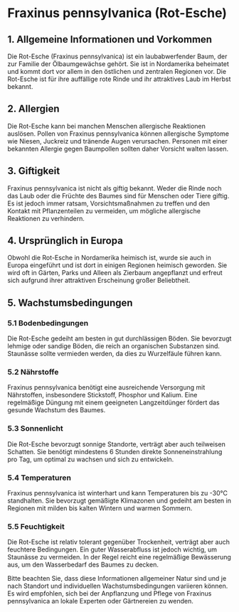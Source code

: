 # Fraxinus pennsylvanica (Rot-Esche)

## 1. Allgemeine Informationen und Vorkommen
Die Rot-Esche (Fraxinus pennsylvanica) ist ein laubabwerfender Baum, der zur Familie der Ölbaumgewächse gehört. Sie ist in Nordamerika beheimatet und kommt dort vor allem in den östlichen und zentralen Regionen vor. Die Rot-Esche ist für ihre auffällige rote Rinde und ihr attraktives Laub im Herbst bekannt.

## 2. Allergien
Die Rot-Esche kann bei manchen Menschen allergische Reaktionen auslösen. Pollen von Fraxinus pennsylvanica können allergische Symptome wie Niesen, Juckreiz und tränende Augen verursachen. Personen mit einer bekannten Allergie gegen Baumpollen sollten daher Vorsicht walten lassen.

## 3. Giftigkeit
Fraxinus pennsylvanica ist nicht als giftig bekannt. Weder die Rinde noch das Laub oder die Früchte des Baumes sind für Menschen oder Tiere giftig. Es ist jedoch immer ratsam, Vorsichtsmaßnahmen zu treffen und den Kontakt mit Pflanzenteilen zu vermeiden, um mögliche allergische Reaktionen zu verhindern.

## 4. Ursprünglich in Europa
Obwohl die Rot-Esche in Nordamerika heimisch ist, wurde sie auch in Europa eingeführt und ist dort in einigen Regionen heimisch geworden. Sie wird oft in Gärten, Parks und Alleen als Zierbaum angepflanzt und erfreut sich aufgrund ihrer attraktiven Erscheinung großer Beliebtheit.

## 5. Wachstumsbedingungen
### 5.1 Bodenbedingungen
Die Rot-Esche gedeiht am besten in gut durchlässigen Böden. Sie bevorzugt lehmige oder sandige Böden, die reich an organischen Substanzen sind. Staunässe sollte vermieden werden, da dies zu Wurzelfäule führen kann.

### 5.2 Nährstoffe
Fraxinus pennsylvanica benötigt eine ausreichende Versorgung mit Nährstoffen, insbesondere Stickstoff, Phosphor und Kalium. Eine regelmäßige Düngung mit einem geeigneten Langzeitdünger fördert das gesunde Wachstum des Baumes.

### 5.3 Sonnenlicht
Die Rot-Esche bevorzugt sonnige Standorte, verträgt aber auch teilweisen Schatten. Sie benötigt mindestens 6 Stunden direkte Sonneneinstrahlung pro Tag, um optimal zu wachsen und sich zu entwickeln.

### 5.4 Temperaturen
Fraxinus pennsylvanica ist winterhart und kann Temperaturen bis zu -30°C standhalten. Sie bevorzugt gemäßigte Klimazonen und gedeiht am besten in Regionen mit milden bis kalten Wintern und warmen Sommern.

### 5.5 Feuchtigkeit
Die Rot-Esche ist relativ tolerant gegenüber Trockenheit, verträgt aber auch feuchtere Bedingungen. Ein guter Wasserabfluss ist jedoch wichtig, um Staunässe zu vermeiden. In der Regel reicht eine regelmäßige Bewässerung aus, um den Wasserbedarf des Baumes zu decken.

Bitte beachten Sie, dass diese Informationen allgemeiner Natur sind und je nach Standort und individuellen Wachstumsbedingungen variieren können. Es wird empfohlen, sich bei der Anpflanzung und Pflege von Fraxinus pennsylvanica an lokale Experten oder Gärtnereien zu wenden.

